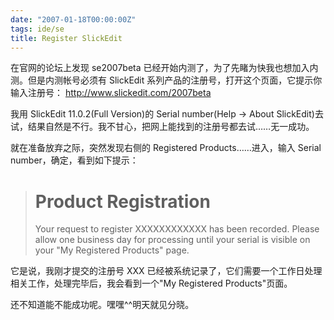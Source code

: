 ```yaml
---
date: "2007-01-18T00:00:00Z"
tags: ide/se
title: Register SlickEdit
---
```


在官网的论坛上发现 se2007beta 已经开始内测了，为了先睹为快我也想加入内测。但是内测帐号必须有 SlickEdit 系列产品的注册号，打开这个页面，它提示你输入注册号：
<http://www.slickedit.com/2007beta>

我用 SlickEdit 11.0.2(Full Version)的 Serial number(Help -> About SlickEdit)去试，结果自然是不行。我不甘心，把网上能找到的注册号都去试……无一成功。

就在准备放弃之际，突然发现右侧的 Registered Products……进入，输入 Serial number，确定，看到如下提示：

> Product Registration
> ====================
> Your request to register XXXXXXXXXXXX has been recorded. Please allow one
> business day for processing until your serial is visible on your "My
> Registered Products" page.

它是说，我刚才提交的注册号 XXX 已经被系统记录了，它们需要一个工作日处理相关工作，处理完毕后，我会看到一个"My Registered Products"页面。

还不知道能不能成功呢。嘿嘿^^明天就见分晓。
